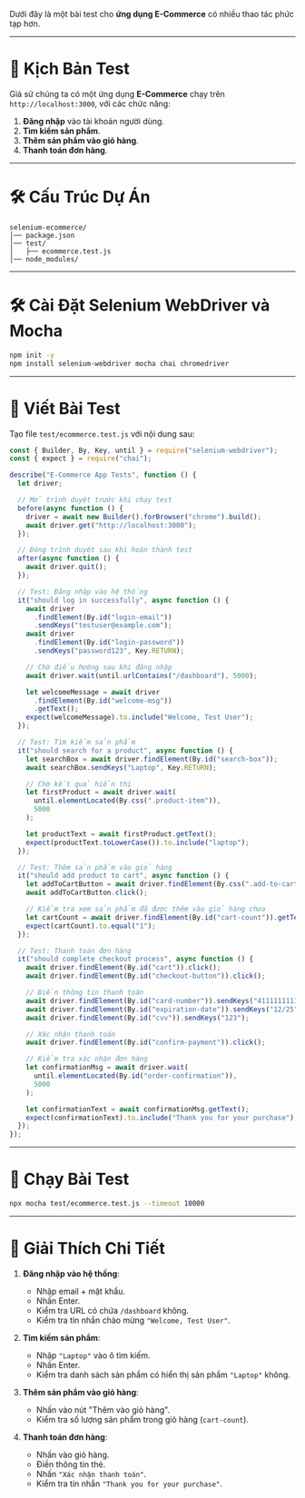 Dưới đây là một bài test cho **ứng dụng E-Commerce** có nhiều thao tác phức tạp hơn.

---

# **📌 Kịch Bản Test**

Giả sử chúng ta có một ứng dụng **E-Commerce** chạy trên `http://localhost:3000`, với các chức năng:

1. **Đăng nhập** vào tài khoản người dùng.
2. **Tìm kiếm sản phẩm**.
3. **Thêm sản phẩm vào giỏ hàng**.
4. **Thanh toán đơn hàng**.

---

# **🛠 Cấu Trúc Dự Án**

```
selenium-ecommerce/
│── package.json
│── test/
│   ├── ecommerce.test.js
│── node_modules/
```

---

# **🛠 Cài Đặt Selenium WebDriver và Mocha**

```sh
npm init -y
npm install selenium-webdriver mocha chai chromedriver
```

---

# **📌 Viết Bài Test**

Tạo file `test/ecommerce.test.js` với nội dung sau:

```javascript
const { Builder, By, Key, until } = require("selenium-webdriver");
const { expect } = require("chai");

describe("E-Commerce App Tests", function () {
  let driver;

  // Mở trình duyệt trước khi chạy test
  before(async function () {
    driver = await new Builder().forBrowser("chrome").build();
    await driver.get("http://localhost:3000");
  });

  // Đóng trình duyệt sau khi hoàn thành test
  after(async function () {
    await driver.quit();
  });

  // Test: Đăng nhập vào hệ thống
  it("should log in successfully", async function () {
    await driver
      .findElement(By.id("login-email"))
      .sendKeys("testuser@example.com");
    await driver
      .findElement(By.id("login-password"))
      .sendKeys("password123", Key.RETURN);

    // Chờ điều hướng sau khi đăng nhập
    await driver.wait(until.urlContains("/dashboard"), 5000);

    let welcomeMessage = await driver
      .findElement(By.id("welcome-msg"))
      .getText();
    expect(welcomeMessage).to.include("Welcome, Test User");
  });

  // Test: Tìm kiếm sản phẩm
  it("should search for a product", async function () {
    let searchBox = await driver.findElement(By.id("search-box"));
    await searchBox.sendKeys("Laptop", Key.RETURN);

    // Chờ kết quả hiển thị
    let firstProduct = await driver.wait(
      until.elementLocated(By.css(".product-item")),
      5000
    );

    let productText = await firstProduct.getText();
    expect(productText.toLowerCase()).to.include("laptop");
  });

  // Test: Thêm sản phẩm vào giỏ hàng
  it("should add product to cart", async function () {
    let addToCartButton = await driver.findElement(By.css(".add-to-cart"));
    await addToCartButton.click();

    // Kiểm tra xem sản phẩm đã được thêm vào giỏ hàng chưa
    let cartCount = await driver.findElement(By.id("cart-count")).getText();
    expect(cartCount).to.equal("1");
  });

  // Test: Thanh toán đơn hàng
  it("should complete checkout process", async function () {
    await driver.findElement(By.id("cart")).click();
    await driver.findElement(By.id("checkout-button")).click();

    // Điền thông tin thanh toán
    await driver.findElement(By.id("card-number")).sendKeys("4111111111111111");
    await driver.findElement(By.id("expiration-date")).sendKeys("12/25");
    await driver.findElement(By.id("cvv")).sendKeys("123");

    // Xác nhận thanh toán
    await driver.findElement(By.id("confirm-payment")).click();

    // Kiểm tra xác nhận đơn hàng
    let confirmationMsg = await driver.wait(
      until.elementLocated(By.id("order-confirmation")),
      5000
    );

    let confirmationText = await confirmationMsg.getText();
    expect(confirmationText).to.include("Thank you for your purchase");
  });
});
```

---

# **📌 Chạy Bài Test**

```sh
npx mocha test/ecommerce.test.js --timeout 10000
```

---

# **📌 Giải Thích Chi Tiết**

1. **Đăng nhập vào hệ thống**:
   - Nhập email + mật khẩu.
   - Nhấn Enter.
   - Kiểm tra URL có chứa `/dashboard` không.
   - Kiểm tra tin nhắn chào mừng `"Welcome, Test User"`.
2. **Tìm kiếm sản phẩm**:
   - Nhập `"Laptop"` vào ô tìm kiếm.
   - Nhấn Enter.
   - Kiểm tra danh sách sản phẩm có hiển thị sản phẩm `"Laptop"` không.
3. **Thêm sản phẩm vào giỏ hàng**:

   - Nhấn vào nút "Thêm vào giỏ hàng".
   - Kiểm tra số lượng sản phẩm trong giỏ hàng (`cart-count`).

4. **Thanh toán đơn hàng**:
   - Nhấn vào giỏ hàng.
   - Điền thông tin thẻ.
   - Nhấn `"Xác nhận thanh toán"`.
   - Kiểm tra tin nhắn `"Thank you for your purchase"`.

